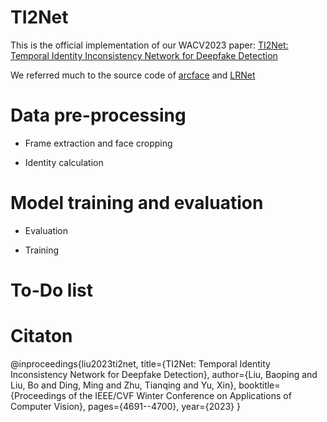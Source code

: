 # TI2Net
This is the official implementation of our WACV2023 paper: [TI2Net: Temporal Identity Inconsistency Network for Deepfake Detection](https://openaccess.thecvf.com/content/WACV2023/html/Liu_TI2Net_Temporal_Identity_Inconsistency_Network_for_Deepfake_Detection_WACV_2023_paper.html)

We referred much to the source code of [arcface](https://github.com/ronghuaiyang/arcface-pytorch/tree/master) and [LRNet](https://github.com/frederickszk/LRNet)

# Data pre-processing
* Frame extraction and face cropping

* Identity calculation


# Model training and evaluation

* Evaluation

* Training



# To-Do list


# Citaton
@inproceedings{liu2023ti2net,
  title={TI2Net: Temporal Identity Inconsistency Network for Deepfake Detection},
  author={Liu, Baoping and Liu, Bo and Ding, Ming and Zhu, Tianqing and Yu, Xin},
  booktitle={Proceedings of the IEEE/CVF Winter Conference on Applications of Computer Vision},
  pages={4691--4700},
  year={2023}
}
